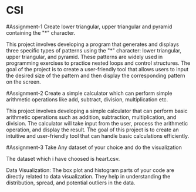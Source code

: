 # CSI
#Assignment-1
Create lower triangular, upper triangular and pyramid containing the "*" character.

This project involves developing a program that generates and displays three specific types of patterns using the "*" character: lower triangular, upper triangular, and pyramid. These patterns are widely used in programming exercises to practice nested loops and control structures. The goal of the project is to create a user-friendly tool that allows users to input the desired size of the pattern and then display the corresponding pattern on the screen.


#Assignment-2
Create a simple calculator which can perform simple arithmetic operations like add, subtract, division, multiplication etc.

This project involves developing a simple calculator that can perform basic arithmetic operations such as addition, subtraction, multiplication, and division. The calculator will take input from the user, process the arithmetic operation, and display the result. The goal of this project is to create an intuitive and user-friendly tool that can handle basic calculations efficiently.


#Assignment-3
Take Any dataset of your choice and do the visualization

The dataset which i have choosed is heart.csv.

Data Visualization: The box plot and histogram parts of your code are directly related to data visualization. They help in understanding the distribution, spread, and potential outliers in the data.
